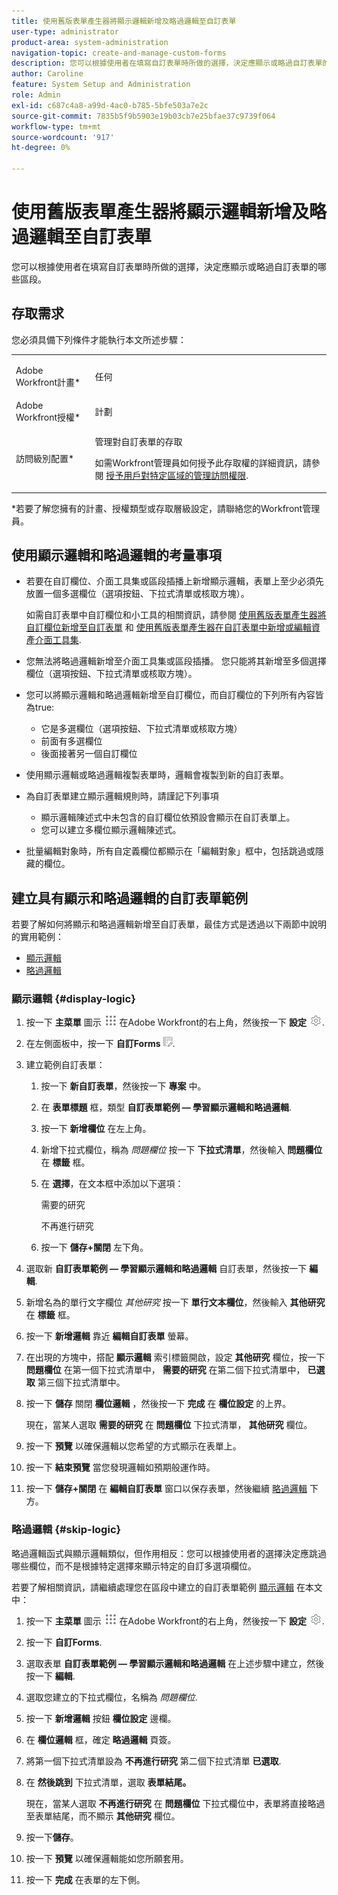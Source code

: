 ```yaml
---
title: 使用舊版表單產生器將顯示邏輯新增及略過邏輯至自訂表單
user-type: administrator
product-area: system-administration
navigation-topic: create-and-manage-custom-forms
description: 您可以根據使用者在填寫自訂表單時所做的選擇，決定應顯示或略過自訂表單的哪些區段。
author: Caroline
feature: System Setup and Administration
role: Admin
exl-id: c687c4a8-a99d-4ac0-b785-5bfe503a7e2c
source-git-commit: 7835b5f9b5903e19b03cb7e25bfae37c9739f064
workflow-type: tm+mt
source-wordcount: '917'
ht-degree: 0%

---
```


# 使用舊版表單產生器將顯示邏輯新增及略過邏輯至自訂表單

您可以根據使用者在填寫自訂表單時所做的選擇，決定應顯示或略過自訂表單的哪些區段。

## 存取需求

您必須具備下列條件才能執行本文所述步驟：

<table style="table-layout:auto"> 
 <col> 
 <col> 
 <tbody> 
  <tr data-mc-conditions=""> 
   <td role="rowheader"> <p>Adobe Workfront計畫*</p> </td> 
   <td>任何</td> 
  </tr> 
  <tr> 
   <td role="rowheader">Adobe Workfront授權*</td> 
   <td>計劃</td> 
  </tr> 
  <tr data-mc-conditions=""> 
   <td role="rowheader">訪問級別配置*</td> 
   <td> <p>管理對自訂表單的存取</p> <p>如需Workfront管理員如何授予此存取權的詳細資訊，請參閱 <a href="../../../administration-and-setup/add-users/configure-and-grant-access/grant-users-admin-access-certain-areas.md" class="MCXref xref">授予用戶對特定區域的管理訪問權限</a>.</p> </td> 
  </tr>  
 </tbody> 
</table>

&#42;若要了解您擁有的計畫、授權類型或存取層級設定，請聯絡您的Workfront管理員。

## 使用顯示邏輯和略過邏輯的考量事項

* 若要在自訂欄位、介面工具集或區段插播上新增顯示邏輯，表單上至少必須先放置一個多選欄位（選項按鈕、下拉式清單或核取方塊）。

   如需自訂表單中自訂欄位和小工具的相關資訊，請參閱 [使用舊版表單產生器將自訂欄位新增至自訂表單](../../../administration-and-setup/customize-workfront/create-manage-custom-forms/add-a-custom-field-to-a-custom-form.md) 和 [使用舊版表單產生器在自訂表單中新增或編輯資產介面工具集](../../../administration-and-setup/customize-workfront/create-manage-custom-forms/add-widget-or-edit-its-properties-in-a-custom-form.md).

* 您無法將略過邏輯新增至介面工具集或區段插播。 您只能將其新增至多個選擇欄位（選項按鈕、下拉式清單或核取方塊）。

* 您可以將顯示邏輯和略過邏輯新增至自訂欄位，而自訂欄位的下列所有內容皆為true:

   * 它是多選欄位（選項按鈕、下拉式清單或核取方塊）
   * 前面有多選欄位
   * 後面接著另一個自訂欄位

* 使用顯示邏輯或略過邏輯複製表單時，邏輯會複製到新的自訂表單。
* 為自訂表單建立顯示邏輯規則時，請謹記下列事項

   * 顯示邏輯陳述式中未包含的自訂欄位依預設會顯示在自訂表單上。
   * 您可以建立多欄位顯示邏輯陳述式。

* 批量編輯對象時，所有自定義欄位都顯示在「編輯對象」框中，包括跳過或隱藏的欄位。

## 建立具有顯示和略過邏輯的自訂表單範例

若要了解如何將顯示和略過邏輯新增至自訂表單，最佳方式是透過以下兩節中說明的實用範例：

* [顯示邏輯](#display-logic)
* [略過邏輯](#skip-logic)

### 顯示邏輯 {#display-logic}

1. 按一下 **主菜單** 圖示 ![](assets/main-menu-icon.png) 在Adobe Workfront的右上角，然後按一下 **設定** ![](assets/gear-icon-settings.png).

1. 在左側面板中，按一下 **自訂Forms** ![](assets/custom-forms-icon.png).

1. 建立範例自訂表單：

   1. 按一下 **新自訂表單**，然後按一下 **專案** 中。

   1. 在 **表單標題** 框，類型 **自訂表單範例 — 學習顯示邏輯和略過邏輯**.

   1. 按一下 **新增欄位** 在左上角。
   1. 新增下拉式欄位，稱為 *問題欄位* 按一下 **下拉式清單**，然後輸入 **問題欄位** 在 **標籤** 框。

   1. 在 **選擇**，在文本框中添加以下選項：

      需要的研究

      不再進行研究

   1. 按一下 **儲存+關閉** 左下角。

1. 選取新 **自訂表單範例 — 學習顯示邏輯和略過邏輯** 自訂表單，然後按一下 **編輯**.

1. 新增名為的單行文字欄位 *其他研究* 按一下 **單行文本欄位**，然後輸入 **其他研究** 在 **標籤** 框。

1. 按一下 **新增邏輯** 靠近 **編輯自訂表單** 螢幕。

1. 在出現的方塊中，搭配 **顯示邏輯** 索引標籤開啟，設定 **其他研究** 欄位，按一下 **問題欄位** 在第一個下拉式清單中， **需要的研究** 在第二個下拉式清單中， **已選取** 第三個下拉式清單中。
1. 按一下 **儲存** 關閉 **欄位邏輯** ，然後按一下 **完成** 在 **欄位設定** 的上界。

   現在，當某人選取 **需要的研究** 在 **問題欄位** 下拉式清單， **其他研究** 欄位。

1. 按一下 **預覽** 以確保邏輯以您希望的方式顯示在表單上。
1. 按一下 **結束預覽** 當您發現邏輯如預期般運作時。
1. 按一下 **儲存+關閉** 在 **編輯自訂表單** 窗口以保存表單，然後繼續 [略過邏輯](#skip-logic) 下方。

### 略過邏輯 {#skip-logic}

略過邏輯函式與顯示邏輯類似，但作用相反：您可以根據使用者的選擇決定應跳過哪些欄位，而不是根據特定選擇來顯示特定的自訂多選項欄位。

若要了解相關資訊，請繼續處理您在區段中建立的自訂表單範例 [顯示邏輯](#display-logic) 在本文中：

1. 按一下 **主菜單** 圖示 ![](assets/main-menu-icon.png) 在Adobe Workfront的右上角，然後按一下 **設定** ![](assets/gear-icon-settings.png).

1. 按一下 **自訂Forms**.
1. 選取表單 **自訂表單範例 — 學習顯示邏輯和略過邏輯** 在上述步驟中建立，然後按一下 **編輯**.

1. 選取您建立的下拉式欄位，名稱為 *問題欄位*.
1. 按一下 **新增邏輯** 按鈕 **欄位設定** 邊欄。

1. 在 **欄位邏輯** 框，確定 **略過邏輯** 頁簽。

1. 將第一個下拉式清單設為 **不再進行研究** 第二個下拉式清單 **已選取**.

1. 在 **然後跳到** 下拉式清單，選取 **表單結尾。**

   現在，當某人選取 **不再進行研究** 在 **問題欄位** 下拉式欄位中，表單將直接略過至表單結尾，而不顯示 **其他研究** 欄位。

1. 按一下&#x200B;**儲存**。
1. 按一下 **預覽**  以確保邏輯能如您所願套用。
1. 按一下 **完成** 在表單的左下側。
